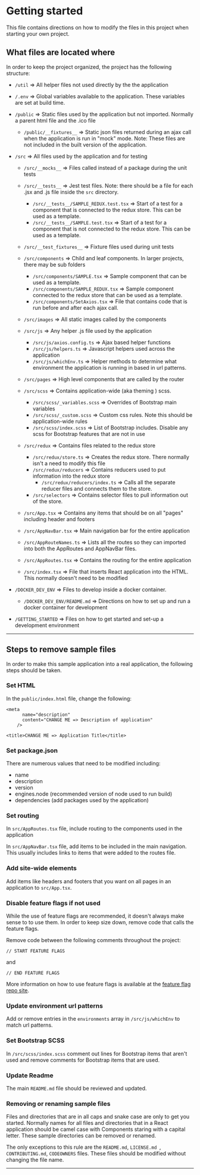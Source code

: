 # Getting started

This file contains directions on how to modify the files in this project when starting your own project.

## What files are located where

In order to keep the project organized, the project has the following structure:

- `/util` => All helper files not used directly by the the application
- `/.env` => Global variables available to the application. These variables are set at build time.
- `/public` => Static files used by the application but not imported. Normally a parent html file and the .ico file

  - `/public/__fixtures__` => Static json files returned during an ajax call when the application is run in "mock" mode. Note: These files are not included in the built version of the application.

- `/src` => All files used by the application and for testing

  - `/src/__mocks__` => Files called instead of a package during the unit tests
  - `/src/__tests__` => Jest test files. Note: there should be a file for each .jsx and .js file inside the `src` directory.

    - `/src/__tests__/SAMPLE_REDUX.test.tsx` => Start of a test for a component that is connected to the redux store. This can be used as a template.
    - `/src/__tests__/SAMPLE.test.tsx` => Start of a test for a component that is not connected to the redux store. This can be used as a template.

  - `/src/__test_fixtures__` => Fixture files used during unit tests

  - `/src/components` => Child and leaf components. In larger projects, there may be sub folders

    - `/src/components/SAMPLE.tsx` => Sample component that can be used as a template.
    - `/src/components/SAMPLE_REDUX.tsx` => Sample component connected to the redux store that can be used as a template.
    - `/src/components/SetAxios.tsx` => File that contains code that is run before and after each ajax call.

  - `/src/images` => All static images called by the components
  - `/src/js` => Any helper .js file used by the application
    - `/src/js/axios.config.ts` => Ajax based helper functions
    - `/src/js/helpers.ts` => Javascript helpers used across the application
    - `/src/js/whichEnv.ts` => Helper methods to determine what environment the application is running in based in url patterns.
  - `/src/pages` => High level components that are called by the router
  - `/src/scss` => Contains application-wide (aka theming ) scss.

    - `/src/scss/_variables.scss` => Overrides of Bootstrap main variables
    - `/src/scss/_custom.scss` => Custom css rules. Note this should be application-wide rules
    - `/src/scss/index.scss` => List of Bootstrap includes. Disable any scss for Bootstrap features that are not in use

  - `/src/redux` => Contains files related to the redux store
    - `/src/redux/store.ts` => Creates the redux store. There normally isn't a need to modify this file
    - `/src/redux/reducers` => Contains reducers used to put information into the redux store
      - `/src/redux/reducers/index.ts` => Calls all the separate reducer files and connects them to the store.
    - `/src/selectors` => Contains selector files to pull information out of the store.
  - `/src/App.tsx` => Contains any items that should be on all "pages" including header and footers
  - `/src/AppNavBar.tsx` => Main navigation bar for the entire application
  - `/src/AppRouteNames.ts` => Lists all the routes so they can imported into both the AppRoutes and AppNavBar files.
  - `/src/AppRoutes.tsx` => Contains the routing for the entire application
  - `/src/index.tsx` => File that inserts React application into the HTML. This normally doesn't need to be modified

- `/DOCKER_DEV_ENV` => Files to develop inside a docker container.
  - `/DOCKER_DEV_ENV/README.md` => Directions on how to set up and run a docker container for development
- `/GETTING_STARTED` => Files on how to get started and set-up a development environment

---

## Steps to remove sample files

In order to make this sample application into a real application, the following steps should be taken.

### Set HTML

In the `public/index.html` file, change the following:

```
<meta
      name="description"
      content="CHANGE ME => Description of application"
    />
```

```
<title>CHANGE ME => Application Title</title>
```

### Set package.json

There are numerous values that need to be modified including:

- name
- description
- version
- engines.node (recommended version of node used to run build)
- dependencies (add packages used by the application)

### Set routing

In `src/AppRoutes.tsx` file, include routing to the components used in the application

In `src/AppNavBar.tsx` file, add items to be included in the main navigation. This usually includes links to items that were added to the routes file.

### Add site-wide elements

Add items like headers and footers that you want on all pages in an application to `src/App.tsx`.

### Disable feature flags if not used

While the use of feature flags are recommended, it doesn't always make sense to to use them. In order to keep size down, remove code that calls the feature flags.

Remove code between the following comments throughout the project:

```
// START FEATURE FLAGS
```

and

```
// END FEATURE FLAGS
```

More information on how to use feature flags is available at the [feature flag repo site](https://github.com/mydobie/featureFlags).

### Update environment url patterns

Add or remove entries in the `environments` array in `/src/js/whichEnv` to match url patterns.

### Set Bootstrap SCSS

In `/src/scss/index.scss` comment out lines for Bootstrap items that aren't used and remove comments for Bootstrap items that are used.

### Update Readme

The main `README.md` file should be reviewed and updated.

### Removing or renaming sample files

Files and directories that are in all caps and snake case are only to get you started. Normally names for all files and directories that in a React application should be camel case with Components staring with a capital letter. These sample directories can be removed or renamed.

The only exceptions to this rule are the `README.md`, `LICENSE.md `, `CONTRIBUTING.md`, `CODEOWNERS`
files. These files should be modified without changing the file name.

---
